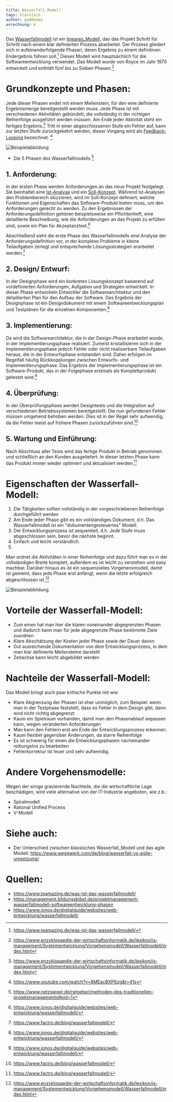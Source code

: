 ```yaml
---
title: Wasserfall_Modell
tags: klassisch
author: ga88maby
anrechnung: k
---
```

Das [Wasserfallmodell](Wasserfallmodell.md) ist ein [lineares_Modell](lineares_Modell.md), das das Projekt Schritt für Schritt nach einem klar definierten Prozess abarbeitet. Der Prozess gliedert sich in aufeinanderfolgende Phasen, deren Ergebnis zu einem definitiven Endergebnis führen soll.[^1] Dieses Modell wird hauptsächlich für die Softwareentwicklung verwendet. Das Modell wurde von Royce im Jahr 1970 entwickelt und enthlält fünf bis zu Sieben Phasen.[^2]
[]()

# Grundkonzepte und Phasen: 

Jede dieser Phasen endet mit einem Meilenstein, für den eine definierte Ergebnismenge bereitgestellt werden muss. Jede Phase ist mit verschiedenen Aktivitäten gebündelt, die vollständig in der richtigen Reihenfolge ausgeführt werden müssen. Am Ende jeder Aktivität steht ein fertiges Ergebnis.[^3] Tritt in einer abgeschlossenen Stufe ein Fehler auf, kann zur letzten Stufe zurückgekehrt werden, dieser Vorgang wird als [Feedback-Looping](Feedback-Looping.md) bezeichnet. [^4]

![Beispielabbildung](Wasserfall_Modell/Phasen.jpg)

* Die 5 Phasen des Wasserfallmodells [^5]


##  1. Anforderung:
In der ersten Phase werden Anforderungen an das neue Projekt festgelegt. Sie beinhaltet eine [Ist-Analyse](Ist-Analyse.md) und ein [Soll-Konzept](Soll-Konzept.md). Während Ist-Analysen den Problembereich skizzieren, wird im Soll-Konzept definiert, welche Funktionen und Eigenschaften das Software-Produkt bieten muss, um den Anforderungen gerecht zu werden. Zu den Ergebnissen der Anforderungsdefinition gehören beispielsweise ein Pflichtenheft, eine detaillierte Beschreibung, wie die Anforderungen an das Projekt zu erfüllen sind, sowie ein Plan für Akzeptanztest.[^6]

Abschließend sieht die erste Phase des Wasserfallmodells eine Analyse der Anforderungsdefinition vor, in der komplexe Probleme in kleine Teilaufgaben zerlegt und entsprechende Lösungsstrategien erarbeitet werden.[^7]

##  2. Design/ Entwurf:
In der Designphase wird ein konkretes Lösungskonzept basierend auf vordefinierten Anforderungen, Aufgaben und Strategien entwickelt. In dieser Phase entwickeln Entwickler die Softwarearchitektur und den detaillierten Plan für den Aufbau der Software. Das Ergebnis der Designphase ist ein Designdokument mit einem Softwareentwicklungsplan und Testplänen für die einzelnen Komponenten.[^8]

##  3. Implementierung:
Da wird die Softwarearchitektur, die in der Design-Phase erarbeitet wurde, in der Implementierungsphase realisiert. Zumeist kristallisieren sich in der Implementierungsphase jedoch Fehler oder nicht realisierbare Teilaufgaben heraus, die in der Entwurfsphase entstanden sind. Daher erfolgen im Regelfall häufig Rückkopplungen zwischen Entwurfs- und Implementierungsphase. Das Ergebnis der Implementierungsphase ist ein Software-Produkt, das in der Folgephase erstmals als Komplettprodukt getestet wird.[^9]

##  4. Überprüfung:
In der Überprüfungsphase werden Designtests und die Integration auf verschiedenen Betriebssystemen bereitgestellt. Die nun gefundenen Fehler müssen umgehend behoben werden. Dies ist in der Regel sehr aufwendig, da die Fehler meist auf frühere Phasen zurückzuführen sind.[^10] 

##  5. Wartung und Einführung: 
Nach Abschluss aller Tests wird das fertige Produkt in Betrieb genommen und schließlich an den Kunden ausgeliefert. In dieser letzten Phase kann das Produkt immer wieder optimiert und aktualisiert werden.[^11] 

# Eigenschaften der Wasserfall-Modell:
1. Die Tätigkeiten sollten vollständig in der vorgeschriebenen Reihenfolge durchgeführt werden
2. Am Ende jeder Phase gibt es ein vollständiges Dokument, d.h. Das Wasserfallmodell ist ein "dokumentengesteuertes" Modell.
3. Der Entwicklungsprozess ist sequentiell, d.h. Jede Stufe muss abgeschlossen sein, bevor die nächste beginnt.
4. Einfach und leicht verständlich.
5. 
Man ordnet die Aktivitäten in einer Reihenfolge und dazu führt man es in der vollständigen Breite komplett, außerdem es ist leicht zu verstehen und easy machbar. Darüber hinaus es ist ein sequenzielles Vorgehensmodell, damit ist gemeint, dass jede Phase erst anfängt, wenn die letzte erfolgreich abgeschlossen ist.[^3]

![Beispielabbildung](Wasserfall_Modell/Wasserfall_Modell.PNG)


# Vorteile der Wasserfall-Modell:

* Zum einen hat man hier die klaren voneinander abgegrenzten Phasen und dadurch kann man für jede abgegrenzte Phase bestimmte Ziele zuordnen
* Klare Abschätzung der Kosten jeder Phase sowie der Dauer davon
* Gut ausreichende Dokumentation von dem Entwicklungsprozess, in dem man klar definierte Meilensteine darstellt
* Zeitachse kann leicht abgebildet werden  


# Nachteile der Wasserfall-Modell:
Das Modell bringt auch paar kritische Punkte mit wie:
* Klare Abgrenzung der Phasen ist eher unmöglich, zum Beispiel: wenn man in der Testphase feststellt, dass es Fehler in dem Design gibt, dann wird nicht richtig abgegrenzt
* Kaum ein Spielraum vorhanden, damit man den Phasenablauf anpassen kann, wegen veränderten Anforderungen
* Man kann den Fehlern erst am Ende der Entwicklungsprozess erkennen.
* Kaum flexibel gegenüber Änderungen, da starre Reihenfolge 
* Es ist schwierig für einen die Entwicklungsphasen nacheinander reibungslos zu bearbeiten
* Fehlerkorrektur ist teuer und sehr aufwendig.


# Andere Vorgehensmodelle:
  Wegen der einige gravierende Nachteile, die die wirtschaftliche Lage beschädigen, wird viele alternative von der IT-Industrie angeboten, wie z.b.:
*	Spiralmodell
*	Rational Unified Process
*	V-Modell



# Siehe auch:

* Der Unterschied zwischen klassisches Wasserfall_Modell und das agile Modell:
  https://www.wegewerk.com/de/blog/wasserfall-vs-agile-umsetzung/

# Quellen:

[^1]: https://www.teamazing.de/was-ist-das-wasserfallmodell/
[^2]: https://www.enzyklopaedie-der-wirtschaftsinformatik.de/lexikon/is-management/Systementwicklung/Vorgehensmodell/Wasserfallmodell/index.html
[^3]: https://www.enzyklopaedie-der-wirtschaftsinformatik.de/lexikon/is-management/Systementwicklung/Vorgehensmodell/Wasserfallmodell/index.html
[^4]: https://www.youtube.com/watch?v=8MEacBXP6zg&t=41s 
[^5]: https://www.netzsieger.de/ratgeber/methoden-des-traditionellen-projektmanagements#pid=1
[^6]: https://www.ionos.de/digitalguide/websites/web-entwicklung/wasserfallmodell/
[^7]: https://www.factro.de/blog/wasserfallmodell/
[^8]: https://www.ionos.de/digitalguide/websites/web-entwicklung/wasserfallmodell/
[^9]: https://www.ionos.de/digitalguide/websites/web-entwicklung/wasserfallmodell/
[^10]: https://www.factro.de/blog/wasserfallmodell/
[^11]: https://www.factro.de/blog/wasserfallmodell/
* https://www.teamazing.de/was-ist-das-wasserfallmodell/
* https://management.bildungsbibel.de/projektmanagement-wasserfallmodell-softwareentwicklung-phasen
* https://www.ionos.de/digitalguide/websites/web-entwicklung/wasserfallmodell/

